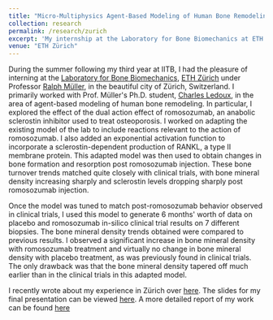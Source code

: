 ```yaml
---
title: "Micro-Multiphysics Agent-Based Modeling of Human Bone Remodeling: Exploring the Dual Action Effect of Romosozumab"
collection: research
permalink: /research/zurich
excerpt: 'My internship at the Laboratory for Bone Biomechanics at ETH Zürich in the summer of 2022'
venue: "ETH Zürich"
---
```


During the summer following my third year at IITB, I had the pleasure of interning at the [Laboratory for Bone Biomechanics](https://www.bone.ethz.ch/), [ETH Zürich](https://ethz.ch/en.html) under Professor [Ralph Müller](https://hest.ethz.ch/en/studies/health-sciences-and-technology/master-hst/majors/tutors/tutors-a-z/ralph-mueller.html), in the beautiful city of Zürich, Switzerland. I primarily worked with Prof. Müller's Ph.D. student, [Charles Ledoux](https://hest.ethz.ch/en/department/people/people-a-z/personen-detail.MjU0MTM0.TGlzdC8zMzQsLTQ1MTk1NTQ5OA==.html), in the area of agent-based modeling of human bone remodeling. In particular, I explored the effect of the dual action effect of romosozumab, an anabolic sclerostin inhibitor used to treat osteoporosis. I worked on adapting the existing model of the lab to include reactions relevant to the action of romosozumab. I also added an exponential activation function to incorporate a sclerostin-dependent production of RANKL, a type II membrane protein. This adapted model was then used to obtain changes in bone formation and resorption post romosozumab injection. These bone turnover trends matched quite closely with clinical trials, with bone mineral density increasing sharply and sclerostin levels dropping sharply post romosozumab injection. 

Once the model was tuned to match post-romosozumab behavior observed in clinical trials, I used this model to generate 6 months' worth of data on placebo and romosozumab in-silico clinical trial results on 7 different biopsies. The bone mineral density trends obtained were compared to previous results. I observed a significant increase in bone mineral density with romosozumab treatment and virtually no change in bone mineral density with placebo treatment, as was previously found in clinical trials. The only drawback was that the bone mineral density tapered off much earlier than in the clinical trials in this adapted model. 

I recently wrote about my experience in Zürich over [here](https://www.ee.iitb.ac.in/course/~eesa/blogs/EEntern/eeb11.html). The slides for my final presentation can be viewed [here](https://ishankapnadak.github.io/files/zurich-presentation.pdf). A more detailed report of my work can be found [here](https://ishankapnadak.github.io/files/internship-report.pdf)
